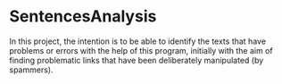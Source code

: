 # SentencesAnalysis
In this project, the intention is to be able to identify the texts that have problems or errors with the help of this program, initially with the aim of finding problematic links that have been deliberately manipulated (by spammers).
